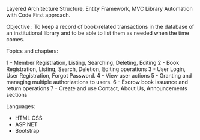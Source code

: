 Layered Architecture Structure, Entity Framework, MVC Library Automation with Code First approach.

Objective : To keep a record of book-related transactions in the database of an institutional library and to be able to list them as needed when the time comes.

Topics and chapters:

1 - Member Registration, Listing, Searching, Deleting, Editing
2 - Book Registration, Listing, Search, Deletion, Editing operations
3 - User Login, User Registration, Forgot Password.
4 - View user actions
5 - Granting and managing multiple authorizations to users.
6 - Escrow book issuance and return operations
7 - Create and use Contact, About Us, Announcements sections

Languages:
- HTML CSS
- ASP.NET 
- Bootstrap
